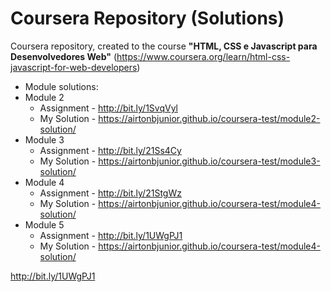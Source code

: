 # Coursera Repository (Solutions)

Coursera repository, created to the course **"HTML, CSS e Javascript para Desenvolvedores Web"** (https://www.coursera.org/learn/html-css-javascript-for-web-developers)

* Module solutions:
 * Module 2
   * Assignment - http://bit.ly/1SvqVyl
    * My Solution - https://airtonbjunior.github.io/coursera-test/module2-solution/
 * Module 3
   * Assignment - http://bit.ly/21Ss4Cy
    * My Solution - https://airtonbjunior.github.io/coursera-test/module3-solution/
 * Module 4
   * Assignment - http://bit.ly/21StgWz
    * My Solution - https://airtonbjunior.github.io/coursera-test/module4-solution/
 * Module 5
   * Assignment - http://bit.ly/1UWgPJ1
    * My Solution - https://airtonbjunior.github.io/coursera-test/module4-solution/




http://bit.ly/1UWgPJ1

